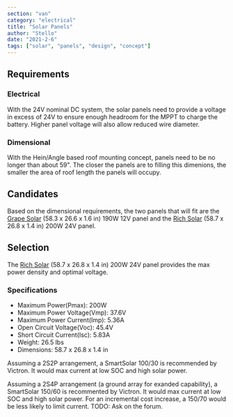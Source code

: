 ```yaml
---
section: "van"
category: "electrical"
title: "Solar Panels"
author: "Stello"
date: "2021-2-6"
tags: ["solar", "panels", "design", "concept"]
---
```


## Requirements

### Electrical

With the 24V nominal DC system, the solar panels need to provide a voltage in excess of 24V to ensure enough headroom for the MPPT to charge the battery.  Higher panel voltage will also allow reduced wire diameter.  

### Dimensional

With the Hein/Angle based roof mounting concept, panels need to be no longer than about 59".  The closer the panels are to filling this dimenions, the smaller the area of roof length the panels will occupy.

## Candidates

Based on the dimensional requirements, the two panels that will fit are the [Grape Solar](https://grapesolar.com/wp-content/uploads/GS-STAR-190W-US-Spec-Sheet.pdf)  (58.3 x 26.6 x 1.6 in) 190W 12V panel and the [Rich Solar](https://richsolar.com/products/200-watt-24-volt-solar-panel)  (58.7 x 26.8 x 1.4 in) 200W 24V panel.

## Selection

The [Rich Solar](https://richsolar.com/products/200-watt-24-volt-solar-panel)  (58.7 x 26.8 x 1.4 in) 200W 24V panel provides the max power density and optimal voltage.

### Specifications

- Maximum Power(Pmax): 200W
- Maximum Power Voltage(Vmp): 37.6V
- Maximum Power Current(Imp): 5.36A
- Open Circuit Voltage(Voc): 45.4V
- Short Circuit Current(Isc): 5.83A
- Weight: 26.5 lbs
- Dimensions: 58.7 x 26.8 x 1.4 in



Assuming a 2S2P arrangement, a SmartSolar 100/30 is recommended by Victron.  It would max current at low SOC and high solar power.

Assuming a 2S4P arrangement (a ground array for exanded capability), a SmartSolar  150/60 is recommented by Victron.  It would max current at low SOC and high solar power.  For an incremental cost increase, a 150/70 would be less likely to limit current.  TODO: Ask on the forum.



